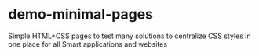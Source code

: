 # demo-minimal-pages
Simple HTML+CSS pages to test many solutions to centralize CSS styles in one place for all Smart applications and websites
